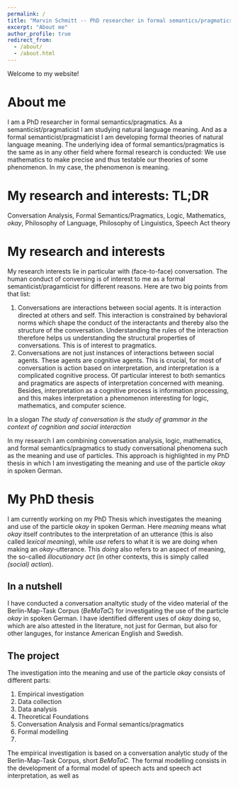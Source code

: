 ```yaml
---
permalink: /
title: "Marvin Schmitt -- PhD researcher in formal semantics/pragmatics"
excerpt: "About me"
author_profile: true
redirect_from: 
  - /about/
  - /about.html
---
```


Welcome to my website!

About me
======
I am a PhD researcher in formal semantics/pragmatics. As a semanticist/pragmaticist I am studying natural language meaning. And as a formal semanticist/pragmaticist I am developing formal theories of natural language meaning. The underlying idea of formal semantics/pragmatics is the same as in any other field where formal research is conducted: We use mathematics to make precise and thus testable our theories of some phenomenon. In my case, the phenomenon is meaning.


My research and interests: TL;DR
======
Conversation Analysis, Formal Semantics/Pragmatics, Logic, Mathematics, _okay_, Philosophy of Language, Philosophy of Linguistics, Speech Act theory

My research and interests
======

My research interests lie in particular with (face-to-face) conversation. The human conduct of conversing is of interest to me as a formal semanticist/pragamticist for different reasons. Here are two big points from that list:

1. Conversations are interactions between social agents. It is interaction directed at others and self. This interaction is constrained by behavioral norms which shape the conduct of the interactants and thereby also the structure of the conversation. Understanding the rules of the interaction therefore helps us understanding the structural properties of conversations. This is of interest to pragmatics.
2. Conversations are not just instances of interactions between social agents. These agents are cognitive agents. This is crucial, for most of conversation is action based on interpretation, and interpretation is a complicated cognitive process. Of particular interest to both semantics and pragmatics are aspects of interpretation concerned with meaning. Besides, interpretation as a cognitive process is information processing, and this makes interpretation a phenomenon interesting for logic, mathematics, and computer science.

In a slogan _The study of conversation is the study of grammar in the context of cognition and social interaction_

In my research I am combining conversation analysis, logic, mathematics, and formal semantics/pragmatics to study conversational phenomena such as the meaning and use of particles. This approach is highlighted in my PhD thesis in which I am investigating the meaning and use of the particle _okay_ in spoken German.



My PhD thesis
======

I am currently working on my PhD Thesis which investigates the meaning and use of the particle _okay_ in spoken German. Here _meaning_ means what _okay_ itself contributes to the interpretation of an utterance (this is also called _lexical meaning_), while _use_ refers to what it is we are doing when making an _okay_-utterance. This _doing_ also refers to an aspect of meaning, the so-called _illocutionary act_ (in other contexts, this is simply called _(social) action_).

In a nutshell
------

I have conducted a conversation analtytic study of the video material of the Berlin-Map-Task Corpus (_BeMaTaC_) for investigating the use of the particle _okay_ in spoken German. I have identified different uses of _okay_ doing so, which are also attested in the literature, not just for German, but also for other languges, for instance American English and Swedish.

The project
------

The investigation into the meaning and use of the particle _okay_ consists of different parts:

1. Empirical investigation
  1. Data collection
  2. Data analysis
2. Theoretical Foundations
  1. Conversation Analysis and Formal semantics/pragmatics
4. Formal modelling
  1. 

The empirical investigation is based on a conversation analytic study of the Berlin-Map-Task Corpus, short _BeMaTaC_. The formal modelling consists in the development of a formal model of speech acts and speech act interpretation, as well as 
